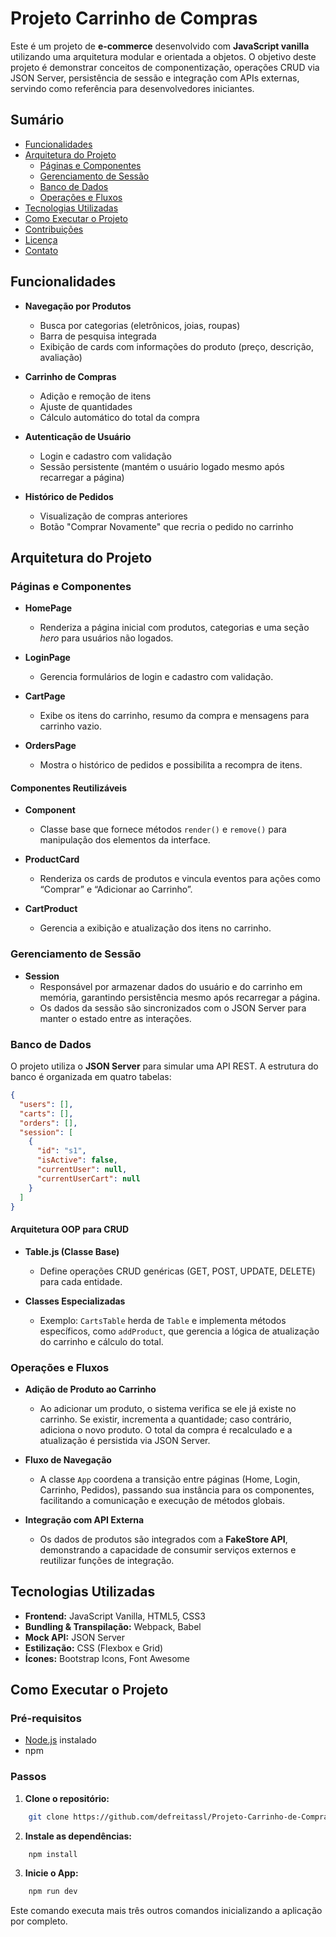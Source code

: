 # Projeto Carrinho de Compras

Este é um projeto de **e-commerce** desenvolvido com **JavaScript vanilla** utilizando uma arquitetura modular e orientada a objetos. O objetivo deste projeto é demonstrar conceitos de componentização, operações CRUD via JSON Server, persistência de sessão e integração com APIs externas, servindo como referência para desenvolvedores iniciantes.

## Sumário

- [Funcionalidades](#funcionalidades)
- [Arquitetura do Projeto](#arquitetura-do-projeto)
  - [Páginas e Componentes](#páginas-e-componentes)
  - [Gerenciamento de Sessão](#gerenciamento-de-sessão)
  - [Banco de Dados](#banco-de-dados)
  - [Operações e Fluxos](#operações-e-fluxos)
- [Tecnologias Utilizadas](#tecnologias-utilizadas)
- [Como Executar o Projeto](#como-executar-o-projeto)
- [Contribuições](#contribuições)
- [Licença](#licença)
- [Contato](#contato)

## Funcionalidades

- **Navegação por Produtos**
  - Busca por categorias (eletrônicos, joias, roupas)
  - Barra de pesquisa integrada
  - Exibição de cards com informações do produto (preço, descrição, avaliação)

- **Carrinho de Compras**
  - Adição e remoção de itens
  - Ajuste de quantidades
  - Cálculo automático do total da compra

- **Autenticação de Usuário**
  - Login e cadastro com validação
  - Sessão persistente (mantém o usuário logado mesmo após recarregar a página)

- **Histórico de Pedidos**
  - Visualização de compras anteriores
  - Botão "Comprar Novamente" que recria o pedido no carrinho

## Arquitetura do Projeto

### Páginas e Componentes

- **HomePage**
  - Renderiza a página inicial com produtos, categorias e uma seção *hero* para usuários não logados.
  
- **LoginPage**
  - Gerencia formulários de login e cadastro com validação.

- **CartPage**
  - Exibe os itens do carrinho, resumo da compra e mensagens para carrinho vazio.
  
- **OrdersPage**
  - Mostra o histórico de pedidos e possibilita a recompra de itens.

#### Componentes Reutilizáveis

- **Component**
  - Classe base que fornece métodos `render()` e `remove()` para manipulação dos elementos da interface.
  
- **ProductCard**
  - Renderiza os cards de produtos e vincula eventos para ações como “Comprar” e “Adicionar ao Carrinho”.
  
- **CartProduct**
  - Gerencia a exibição e atualização dos itens no carrinho.

### Gerenciamento de Sessão

- **Session**
  - Responsável por armazenar dados do usuário e do carrinho em memória, garantindo persistência mesmo após recarregar a página.
  - Os dados da sessão são sincronizados com o JSON Server para manter o estado entre as interações.

### Banco de Dados

O projeto utiliza o **JSON Server** para simular uma API REST. A estrutura do banco é organizada em quatro tabelas:

```json
{
  "users": [],
  "carts": [],
  "orders": [],
  "session": [
    { 
      "id": "s1", 
      "isActive": false,
      "currentUser": null,
      "currentUserCart": null
    }
  ]
}
```

#### Arquitetura OOP para CRUD

- **Table.js (Classe Base)**
    
    - Define operações CRUD genéricas (GET, POST, UPDATE, DELETE) para cada entidade.
- **Classes Especializadas**
    
    - Exemplo: `CartsTable` herda de `Table` e implementa métodos específicos, como `addProduct`, que gerencia a lógica de atualização do carrinho e cálculo do total.

### Operações e Fluxos

- **Adição de Produto ao Carrinho**
    
    - Ao adicionar um produto, o sistema verifica se ele já existe no carrinho. Se existir, incrementa a quantidade; caso contrário, adiciona o novo produto. O total da compra é recalculado e a atualização é persistida via JSON Server.
- **Fluxo de Navegação**
    
    - A classe `App` coordena a transição entre páginas (Home, Login, Carrinho, Pedidos), passando sua instância para os componentes, facilitando a comunicação e execução de métodos globais.
- **Integração com API Externa**
    
    - Os dados de produtos são integrados com a **FakeStore API**, demonstrando a capacidade de consumir serviços externos e reutilizar funções de integração.

## Tecnologias Utilizadas

- **Frontend:** JavaScript Vanilla, HTML5, CSS3
- **Bundling & Transpilação:** Webpack, Babel
- **Mock API:** JSON Server
- **Estilização:** CSS (Flexbox e Grid)
- **Ícones:** Bootstrap Icons, Font Awesome

## Como Executar o Projeto

### Pré-requisitos

- [Node.js](https://nodejs.org/) instalado
- npm

### Passos

1. **Clone o repositório:**

``` bash
    git clone https://github.com/defreitassl/Projeto-Carrinho-de-Compras
```
    
2. **Instale as dependências:**

``` bash
	npm install
```
    
3. **Inicie o App:**

```bash
	npm run dev
```

Este comando executa mais três outros comandos inicializando a aplicação por completo.


